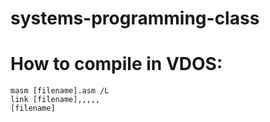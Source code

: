 # systems-programming-class


How to compile in VDOS:
===

```
masm [filename].asm /L
link [filename],,,,,
[filename]
```

